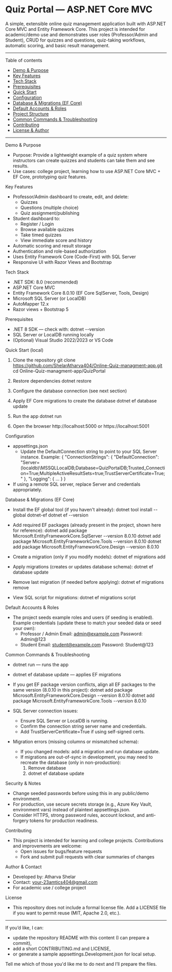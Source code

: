 # Quiz Portal — ASP.NET Core MVC

A simple, extensible online quiz management application built with ASP.NET Core MVC and Entity Framework Core. This project is intended for academic/demo use and demonstrates user roles (Professor/Admin and Student), CRUD for quizzes and questions, quiz-taking workflows, automatic scoring, and basic result management.

---

Table of contents
- [Demo & Purpose](#demo--purpose)
- [Key Features](#key-features)
- [Tech Stack](#tech-stack)
- [Prerequisites](#prerequisites)
- [Quick Start](#quick-start)
- [Configuration](#configuration)
- [Database & Migrations (EF Core)](#database--migrations-ef-core)
- [Default Accounts & Roles](#default-accounts--roles)
- [Project Structure](#project-structure)
- [Common Commands & Troubleshooting](#common-commands--troubleshooting)
- [Contributing](#contributing)
- [License & Author](#license--author)

---

Demo & Purpose
- Purpose: Provide a lightweight example of a quiz system where instructors can create quizzes and students can take them and see results.
- Use cases: college project, learning how to use ASP.NET Core MVC + EF Core, prototyping quiz features.

Key Features
- Professor/Admin dashboard to create, edit, and delete:
  - Quizzes
  - Questions (multiple choice)
  - Quiz assignment/publishing
- Student dashboard to:
  - Register / Login
  - Browse available quizzes
  - Take timed quizzes
  - View immediate score and history
- Automatic scoring and result storage
- Authentication and role-based authorization
- Uses Entity Framework Core (Code-First) with SQL Server
- Responsive UI with Razor Views and Bootstrap

Tech Stack
- .NET SDK: 8.0 (recommended)
- ASP.NET Core MVC
- Entity Framework Core 8.0.10 (EF Core SqlServer, Tools, Design)
- Microsoft SQL Server (or LocalDB)
- AutoMapper 12.x
- Razor views + Bootstrap 5

Prerequisites
- .NET 8 SDK — check with:
  dotnet --version
- SQL Server or LocalDB running locally
- (Optional) Visual Studio 2022/2023 or VS Code

Quick Start (local)
1. Clone the repository
   git clone https://github.com/ShelarAtharva404/Online-Quiz-managment-app.git
   cd Online-Quiz-managment-app/QuizPortal

2. Restore dependencies
   dotnet restore

3. Configure the database connection (see next section)

4. Apply EF Core migrations to create the database
   dotnet ef database update

5. Run the app
   dotnet run

6. Open the browser
   http://localhost:5000 or https://localhost:5001

Configuration
- appsettings.json
  - Update the DefaultConnection string to point to your SQL Server instance.
  Example:
  {
    "ConnectionStrings": {
      "DefaultConnection": "Server=(localdb)\\MSSQLLocalDB;Database=QuizPortalDB;Trusted_Connection=True;MultipleActiveResultSets=true;TrustServerCertificate=True;"
    },
    "Logging": { ... }
  }
- If using a remote SQL server, replace Server and credentials appropriately.

Database & Migrations (EF Core)
- Install the EF global tool (if you haven't already):
  dotnet tool install --global dotnet-ef
  dotnet ef --version

- Add required EF packages (already present in the project, shown here for reference):
  dotnet add package Microsoft.EntityFrameworkCore.SqlServer --version 8.0.10
  dotnet add package Microsoft.EntityFrameworkCore.Tools --version 8.0.10
  dotnet add package Microsoft.EntityFrameworkCore.Design --version 8.0.10

- Create a migration (only if you modify models):
  dotnet ef migrations add <MigrationName>

- Apply migrations (creates or updates database schema):
  dotnet ef database update

- Remove last migration (if needed before applying):
  dotnet ef migrations remove

- View SQL script for migrations:
  dotnet ef migrations script

Default Accounts & Roles
- The project seeds example roles and users (if seeding is enabled). Example credentials (update these to match your seeded data or seed your own):
  - Professor / Admin
    Email: admin@example.com
    Password: Admin@123
  - Student
    Email: student@example.com
    Password: Student@123



Common Commands & Troubleshooting
- dotnet run — runs the app
- dotnet ef database update — applies EF migrations
- If you get EF package version conflicts, align all EF packages to the same version (8.0.10 in this project):
  dotnet add package Microsoft.EntityFrameworkCore.Design --version 8.0.10
  dotnet add package Microsoft.EntityFrameworkCore.Tools --version 8.0.10

- SQL Server connection issues:
  - Ensure SQL Server or LocalDB is running.
  - Confirm the connection string server name and credentials.
  - Add TrustServerCertificate=True if using self-signed certs.

- Migration errors (missing columns or mismatched schema):
  - If you changed models: add a migration and run database update.
  - If migrations are out-of-sync in development, you may need to recreate the database (only in non-production):
    1. Remove database
    2. dotnet ef database update

Security & Notes
- Change seeded passwords before using this in any public/demo environment.
- For production, use secure secrets storage (e.g., Azure Key Vault, environment vars) instead of plaintext appsettings.json.
- Consider HTTPS, strong password rules, account lockout, and anti-forgery tokens for production readiness.

Contributing
- This project is intended for learning and college projects. Contributions and improvements are welcome:
  - Open issues for bugs/feature requests
  - Fork and submit pull requests with clear summaries of changes

Author & Contact
- Developed by: Atharva Shelar
- Contact: your-23amtics404@gmail.com
- For academic use / college project

License
- This repository does not include a formal license file. Add a LICENSE file if you want to permit reuse (MIT, Apache 2.0, etc.).

---

If you’d like, I can:
- update the repository README with this content (I can prepare a commit),
- add a short CONTRIBUTING.md and LICENSE,
- or generate a sample appsettings.Development.json for local setup.

Tell me which of those you'd like me to do next and I’ll prepare the files.
